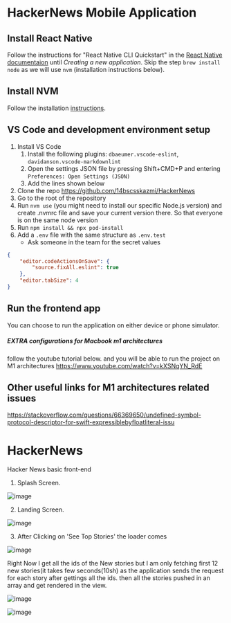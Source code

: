 # HackerNews Mobile Application
## Install React Native
Follow the instructions for "React Native CLI Quickstart" in the [React Native documentaion](https://reactnative.dev/docs/environment-setup) until _Creating a new application_. Skip the step `brew install node` as we will use `nvm` (installation instructions below).
## Install NVM
Follow the installation [instructions](https://github.com/nvm-sh/nvm).
## VS Code and development environment setup
1. Install VS Code
    1. Install the following plugins: `dbaeumer.vscode-eslint`, `davidanson.vscode-markdownlint`
    2. Open the settings JSON file by pressing Shift+CMD+P and entering `Preferences: Open Settings (JSON)`
    3. Add the lines shown below
2. Clone the repo https://github.com/14bscsskazmi/HackerNews
3. Go to the root of the repository
4. Run `nvm use` (you might need to install our specific Node.js version) and create .nvmrc file and save your current version there. So that everyone is on the same node version
5. Run `npm install && npx pod-install`
6. Add a `.env` file with the same structure as `.env.test`
    - Ask someone in the team for the secret values
```json
{
    "editor.codeActionsOnSave": {
        "source.fixAll.eslint": true
    },
    "editor.tabSize": 4
}
```
## Run the frontend app
You can choose to run the application on either device or phone simulator.

##### EXTRA configurations for Macbook m1 architectures
follow the youtube tutorial below. and you will be able to run the project on M1 architectures
https://www.youtube.com/watch?v=kXSNqYN_RdE

## Other useful links for M1 architectures related issues
https://stackoverflow.com/questions/66369650/undefined-symbol-protocol-descriptor-for-swift-expressiblebyfloatliteral-issu
# HackerNews
 
 
 Hacker News basic front-end
 
 
 
 1) Splash Screen.
 
 
 
 
 
 ![image](https://user-images.githubusercontent.com/23105781/133820955-7b2becef-806b-4ba0-8deb-c3fbc289a2d6.png)
 
 
 
 
 
 
 
 2) Landing Screen.
 
 
 
 
 

 ![image](https://user-images.githubusercontent.com/23105781/133821310-28bde2d7-bb9a-471d-9d16-ad3c7d6822ed.png)
 
 
 
 
 
 
 3) After Clicking on 'See Top Stories' the loader comes






![image](https://user-images.githubusercontent.com/23105781/133821615-47562eab-3300-43c0-90ea-13f9362db5e8.png)






Right Now I get all the ids of the New stories but I am only fetching first 12 new stories(it takes few seconds(10sh) as the application sends the request for each story after gettings all the ids. then all the stories pushed in an array and get rendered in the view.






![image](https://user-images.githubusercontent.com/23105781/133824363-f5df80f8-142d-4a11-806a-45b91b40ec53.png)







![image](https://user-images.githubusercontent.com/23105781/133823985-32b0e4fa-3d22-4808-935f-198906a3523f.png)








